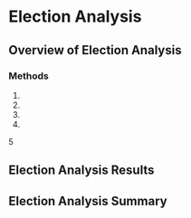 # Election Analysis
## Overview of Election Analysis

### Methods
1.
2.
3.
4.
5

## Election Analysis Results

## Election Analysis Summary
